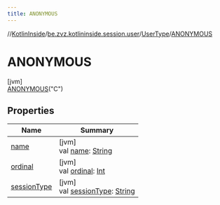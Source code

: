 ```yaml
---
title: ANONYMOUS
---
```

//[KotlinInside](../../../../index.html)/[be.zvz.kotlininside.session.user](../../index.html)/[UserType](../index.html)/[ANONYMOUS](index.html)



# ANONYMOUS



[jvm]\
[ANONYMOUS](index.html)("C")



## Properties


| Name | Summary |
|---|---|
| [name](index.html#-372974862%2FProperties%2F863300109) | [jvm]<br>val [name](index.html#-372974862%2FProperties%2F863300109): [String](https://kotlinlang.org/api/latest/jvm/stdlib/kotlin/-string/index.html) |
| [ordinal](index.html#-739389684%2FProperties%2F863300109) | [jvm]<br>val [ordinal](index.html#-739389684%2FProperties%2F863300109): [Int](https://kotlinlang.org/api/latest/jvm/stdlib/kotlin/-int/index.html) |
| [sessionType](../session-type.html) | [jvm]<br>val [sessionType](../session-type.html): [String](https://kotlinlang.org/api/latest/jvm/stdlib/kotlin/-string/index.html) |

